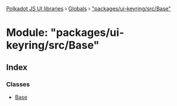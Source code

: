 [Polkadot JS UI libraries](../README.md) › [Globals](../globals.md) › ["packages/ui-keyring/src/Base"](_packages_ui_keyring_src_base_.md)

# Module: "packages/ui-keyring/src/Base"

## Index

### Classes

* [Base](../classes/_packages_ui_keyring_src_base_.base.md)
